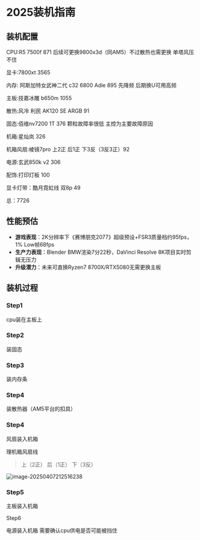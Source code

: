 # 2025装机指南

## 装机配置

CPU:R5 7500f 871 后续可更换9800x3d（同AM5）不过散热也需更换 单塔风压不住

显卡:7800xt 3565

内存: 阿斯加特女武神二代  c32 6800 Adie 895 先降频 后期换U可用高频 

主板:技嘉冰雕 b650m 1055

散热:风冷 利民 AK120 SE ARGB 91

固态:佰维nv7200 1T 376 颗粒故障率很低 主控为主要故障原因

机箱:星灿岚 326

机箱风扇:棱镜7pro 上2正 后1正  下3反（3反3正）92

电源:玄武850k v2 306

配饰:打印灯板 100

显卡灯带：酷月霓虹线 双8p 49

总：7726



## 性能预估

- **游戏表现**：2K分辨率下《赛博朋克2077》超级预设+FSR3质量档约95fps，1% Low帧68fps
- **生产力表现**：Blender BMW渲染7分22秒，DaVinci Resolve 8K项目实时剪辑无压力
- **升级潜力**：未来可直换Ryzen7 8700X/RTX5080无需更换主板



## 装机过程

### Step1

cpu装在主板上



### Step2

装固态



### Step3

装内存条



### Step4

装散热器（AM5平台的扣具）



### Step4

风扇装入机箱



理机箱风扇线

> 上（2正） 后（1正） 下（3反）

![image-20250407212516238](https://peak-1316803036.cos.ap-beijing.myqcloud.com/image-20250407212516238.png)



### Step5

主板装入机箱



Step6

电源装入机箱 需要确认cpu供电是否可能被挡住